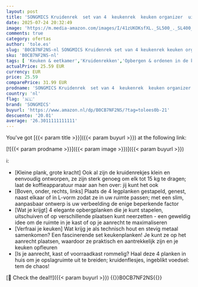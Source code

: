 ```yaml
---
layout: post
title: 'SONGMICS Kruidenrek  set van 4  keukenrek  keuken organizer  uitbreidbaar  kruidenhouder  stapelbaar  met metalen frame  troebel wit-natuurbeige KCS210W01'
date: 2025-07-24 20:32:49
image: 'https://m.media-amazon.com/images/I/41zUKOKsfXL._SL500_._SL400_.jpg'
comments: true
category: ofertas
author: 'tole.es'
slug: 'B0CB7NF2NS-nl SONGMICS Kruidenrek set van 4 keukenrek keuken organizer...'
sku: 'B0CB7NF2NS-nl'
tags: [ 'Keuken & eetkamer','Kruidenrekken','Opbergen & ordenen in de keuken','Rekken & houders voor de keuken','Wonen & keuken','songmics','🇳🇱', ]
actualPrice: 25.59 EUR
currency: EUR
price: 25.59
comparePrice: 31.99 EUR
prodname: 'SONGMICS Kruidenrek  set van 4  keukenrek  keuken organizer  uitbreidbaar  kruidenhouder  stapelbaar  met metalen frame  troebel wit-natuurbeige KCS210W01'
country: 'nl'
flag: '🇳🇱'
brand: 'SONGMICS'
buyurl: 'https://www.amazon.nl/dp/B0CB7NF2NS/?tag=tolees0b-21'
descuento: '20.01'
average: '26.3011111111111'
---
```


You've got [{{< param title >}}]({{< param buyurl >}}) at the following link:

[![{{< param prodname >}}]({{< param image >}})]({{< param buyurl >}})

ℹ️:

- [Kleine plank, grote kracht] Ook al zijn de kruidenrekjes klein en eenvoudig ontworpen, ze zijn sterk genoeg om elk tot 15 kg te dragen; laat de koffieapparatuur maar aan hen over: jij kunt het ook
- [Boven, onder, rechts, links] Plaats de 4 legplanken gestapeld, genest, naast elkaar of in L-vorm zodat ze in uw ruimte passen; met een slim, aanpasbaar ontwerp is uw verbeelding de enige beperkende factor
- [Wat je krijgt] 4 elegante opbergplanken die je kunt stapelen, uitschuiven of op verschillende plaatsen kunt neerzetten - een geweldig idee om de ruimte in je kast of op je aanrecht te maximaliseren
- [Verfraai je keuken] Wat krijg je als technisch hout en stevig metaal samenkomen? Een fascinerende set keukenplanken! Je kunt ze op het aanrecht plaatsen, waardoor ze praktisch en aantrekkelijk zijn en je keuken opfleuren
- [Is je aanrecht, kast of voorraadkast rommelig? Haal deze 4 planken in huis om je opslagruimte uit te breiden; kruidenflesjes, ingeblikt voedsel: tem de chaos!

[🛒 Check the deal!!]({{< param buyurl >}})
{{<world>}}B0CB7NF2NS{{</world>}}
